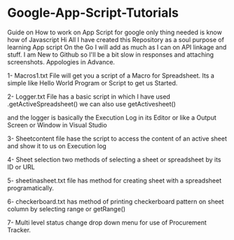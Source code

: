 # Google-App-Script-Tutorials
Guide on How to work on App Script for google only thing needed is know how of Javascript
Hi All I have created this Repository as a soul purpose of learning App script 
On the Go I will add as much as I can on API linkage and stuff.
I am New to Github so I'll be a bit slow in responses and attaching screenshots.
Appologies in Advance.
<p>1- Macros1.txt File will get you a script of a Macro for Spreadsheet. Its a simple like Hello World Program or Script to get us Started.
</p>
<p>2- Logger.txt File has a basic script in which I have used .getActiveSpreadsheet() we can also use getActivesheet()</p>
<p> and the logger is basically the Execution Log in its Editor or like a Output Screen or Window in Visual Studio
<Note: Intellicense so far is quite good></p>
<p>3- Sheetcontent file hase the script to access the content of an active sheet and show it to us on Execution log</P>
 <p>4- Sheet selection two methods of selecting a sheet or spreadsheet by its ID or URL </p>
<p>5- sheetinasheet.txt file has method for creating sheet with a spreadsheet programatically.</P>  
<p>6- checkerboard.txt has method of printing checkerboard pattern on sheet column by selecting range or getRange()</p>
<p>7- Multi level status change drop down menu for use of Procurement Tracker.
